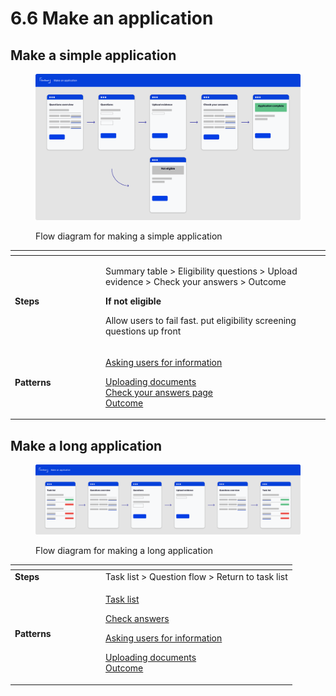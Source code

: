 # 6.6 Make an application

## Make a simple application

<figure><img src="../../.gitbook/assets/Make an application.png" alt=""><figcaption><p>Flow diagram for making a simple application</p></figcaption></figure>

<table data-header-hidden><thead><tr><th width="131"></th><th></th></tr></thead><tbody><tr><td><strong>Steps</strong></td><td><p>Summary table > Eligibility questions > Upload evidence > Check your answers > Outcome</p><p></p><p><strong>If not eligible</strong></p><p>Allow users to fail fast. put eligibility screening questions up front</p></td></tr><tr><td><strong>Patterns</strong></td><td><p><a href="../7-design-patterns/7.12-asking-users-for-information.md">Asking users for information</a></p><p><a href="../7-design-patterns/7.13-uploading-documents.md">Uploading documents</a><br><a href="../7-design-patterns/7.14-check-answers.md">Check your answers page<br></a><a href="../7-design-patterns/7.15-outcome.md">Outcome</a></p></td></tr></tbody></table>

## Make a long application

<figure><img src="../../.gitbook/assets/Make a long application.png" alt=""><figcaption><p>Flow diagram for making a long application</p></figcaption></figure>

<table data-header-hidden><thead><tr><th width="131"></th><th></th></tr></thead><tbody><tr><td><strong>Steps</strong></td><td>Task list > Question flow > Return to task list</td></tr><tr><td><strong>Patterns</strong></td><td><p><a href="../7-design-patterns/7.11-task-list.md">Task list</a></p><p><a href="../7-design-patterns/7.14-check-answers.md">Check answers</a></p><p><a href="../7-design-patterns/7.12-asking-users-for-information.md">Asking users for information</a></p><p><a href="../7-design-patterns/7.13-uploading-documents.md">Uploading documents</a><br><a href="../7-design-patterns/7.15-outcome.md">Outcome</a></p></td></tr></tbody></table>
